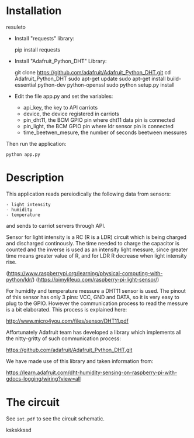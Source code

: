 # Installation
resuleto

- Install "requests" library:
    
    pip install requests

- Install "Adafruit_Python_DHT" Library:
 
    git clone https://github.com/adafruit/Adafruit_Python_DHT.git
    cd Adafruit_Python_DHT
    sudo apt-get update
    sudo apt-get install build-essential python-dev python-openssl
    sudo python setup.py install
    
        
- Edit the file app.py and set the variables:
    - api_key, the key to API carriots
    - device, the device registered in carriots
    - pin_dht11, the BCM GPIO pin where dht11 data pin is connected 
    - pin_light, the BCM GPIO pin where ldr sensor pin is connected
    - time_beetwen_mesure, the number of seconds beetween messures


Then run the application:

    python app.py
    

# Description

This application reads pereiodically the following data from sensors:

    - light intensity
    - humidity
    - temperature
    
and sends to carriot servers through API.

Sensor for light intensity is a RC (R is a LDR) circuit which is being
charged and discharged continously. The time needed to charge the
capacitor is counted and the inverse is used as an intensity light
messure, since greater time means greater value of R, and for LDR R
decrease when light intensity rise.

(https://www.raspberrypi.org/learning/physical-computing-with-python/ldr/)
(https://pimylifeup.com/raspberry-pi-light-sensor/)
    
For humidity and temperature messure a DHT11 sensor is used. The pinout 
of this sensor has only 3 pins: VCC, GND and DATA, so it is very easy to
plug to the GPIO. However the communication process to read the messure
is a bit elaborated. This process is explained here:
 
http://www.micro4you.com/files/sensor/DHT11.pdf

Affortunately Adafruit team has developed a library which implements all
the nitty-gritty of such communication process:

https://github.com/adafruit/Adafruit_Python_DHT.git

We have made use of this library and taken information from:

https://learn.adafruit.com/dht-humidity-sensing-on-raspberry-pi-with-gdocs-logging/wiring?view=all

# The circuit

See ``iot.pdf`` to see the circuit schematic.


kskskkssd



